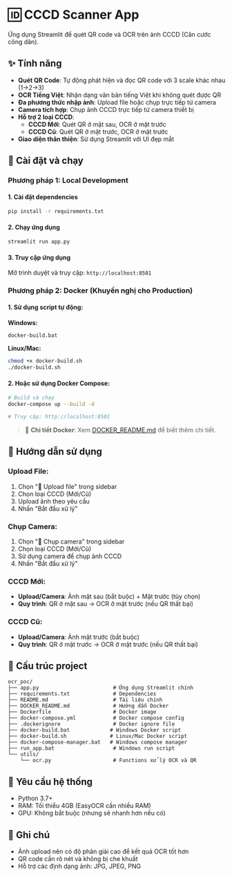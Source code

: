# 🆔 CCCD Scanner App

Ứng dụng Streamlit để quét QR code và OCR trên ảnh CCCD (Căn cước công dân).

## ✨ Tính năng

- **Quét QR Code**: Tự động phát hiện và đọc QR code với 3 scale khác nhau (1→2→3)
- **OCR Tiếng Việt**: Nhận dạng văn bản tiếng Việt khi không quét được QR
- **Đa phương thức nhập ảnh**: Upload file hoặc chụp trực tiếp từ camera
- **Camera tích hợp**: Chụp ảnh CCCD trực tiếp từ camera thiết bị
- **Hỗ trợ 2 loại CCCD**:
  - **CCCD Mới**: Quét QR ở mặt sau, OCR ở mặt trước
  - **CCCD Cũ**: Quét QR ở mặt trước, OCR ở mặt trước
- **Giao diện thân thiện**: Sử dụng Streamlit với UI đẹp mắt

## 🚀 Cài đặt và chạy

### Phương pháp 1: Local Development

#### 1. Cài đặt dependencies

```bash
pip install -r requirements.txt
```

#### 2. Chạy ứng dụng

```bash
streamlit run app.py
```

#### 3. Truy cập ứng dụng

Mở trình duyệt và truy cập: `http://localhost:8501`

### Phương pháp 2: Docker (Khuyến nghị cho Production)

#### 1. Sử dụng script tự động:

**Windows:**
```bash
docker-build.bat
```

**Linux/Mac:**
```bash
chmod +x docker-build.sh
./docker-build.sh
```

#### 2. Hoặc sử dụng Docker Compose:

```bash
# Build và chạy
docker-compose up --build -d

# Truy cập: http://localhost:8501
```

> 📖 **Chi tiết Docker**: Xem [DOCKER_README.md](DOCKER_README.md) để biết thêm chi tiết.

## 📖 Hướng dẫn sử dụng

### Upload File:
1. Chọn "📁 Upload file" trong sidebar
2. Chọn loại CCCD (Mới/Cũ)
3. Upload ảnh theo yêu cầu
4. Nhấn "Bắt đầu xử lý"

### Chụp Camera:
1. Chọn "📸 Chụp camera" trong sidebar
2. Chọn loại CCCD (Mới/Cũ)
3. Sử dụng camera để chụp ảnh CCCD
4. Nhấn "Bắt đầu xử lý"

### CCCD Mới:
- **Upload/Camera**: Ảnh mặt sau (bắt buộc) + Mặt trước (tùy chọn)
- **Quy trình**: QR ở mặt sau → OCR ở mặt trước (nếu QR thất bại)

### CCCD Cũ:
- **Upload/Camera**: Ảnh mặt trước (bắt buộc)
- **Quy trình**: QR ở mặt trước → OCR ở mặt trước (nếu QR thất bại)

## 📁 Cấu trúc project

```
ocr_poc/
├── app.py                        # Ứng dụng Streamlit chính
├── requirements.txt              # Dependencies
├── README.md                     # Tài liệu chính
├── DOCKER_README.md              # Hướng dẫn Docker
├── Dockerfile                    # Docker image
├── docker-compose.yml            # Docker compose config
├── .dockerignore                 # Docker ignore file
├── docker-build.bat             # Windows Docker script
├── docker-build.sh              # Linux/Mac Docker script
├── docker-compose-manager.bat   # Windows compose manager
├── run_app.bat                   # Windows run script
└── utils/
    └── ocr.py                    # Functions xử lý OCR và QR
```

## 🔧 Yêu cầu hệ thống

- Python 3.7+
- RAM: Tối thiểu 4GB (EasyOCR cần nhiều RAM)
- GPU: Không bắt buộc (nhưng sẽ nhanh hơn nếu có)

## 📝 Ghi chú

- Ảnh upload nên có độ phân giải cao để kết quả OCR tốt hơn
- QR code cần rõ nét và không bị che khuất
- Hỗ trợ các định dạng ảnh: JPG, JPEG, PNG